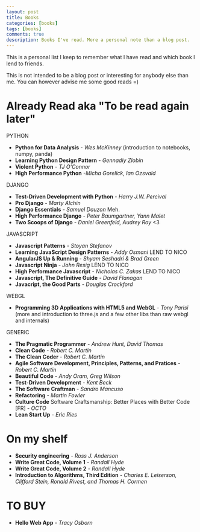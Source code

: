 ```yaml
---
layout: post
title: Books
categories: [books]
tags: [books]
comments: true
description: Books I've read. More a personal note than a blog post.
---
```


This is a personal list I keep to remember what I have read and which book I lend to friends.

This is not intended to be a blog post or interesting for anybody else than me. You can however advise me some good reads =)

# Already Read aka "To be read again later"

PYTHON
- **Python for Data Analysis** *- Wes McKinney* (introduction to notebooks, numpy, panda)
- **Learning Python Design Pattern** *- Gennadiy Zlobin*
- **Violent Python** *- TJ O'Connor*
- **High Performance Python** *-Micha Gorelick, Ian Ozsvald*

DJANGO
- **Test-Driven Development with Python** *- Harry J.W. Percival*
- **Pro Django** *- Marty Alchin*
- **Django Essentials** *- Samuel Dauzon* Meh.
- **High Performance Django** *- Peter Baumgartner, Yann Malet*
- **Two Scoops of Django** *- Daniel Greenfeld, Audrey Roy* <3

JAVASCRIPT
- **Javascript Patterns** *- Stoyan Stefanov*
- **Learning JavaScript Design Patterns** *- Addy Osmani* LEND TO NICO
- **AngularJS Up & Running** *- Shyam Seshadri & Brad Green*
- **Javascript Ninja** *- John Resig* LEND TO NICO
- **High Performance Javascript** *- Nicholas C. Zakas* LEND TO NICO
- **Javascript, The Definitive Guide** *- David Flanagan*
- **Javacript, the Good Parts** *- Douglas Crockford*

WEBGL
- **Programming 3D Applications with HTML5 and WebGL** *- Tony Parisi* (more and introduction to three.js and a few other libs than raw webgl and internals)

GENERIC
- **The Pragmatic Programmer** *- Andrew Hunt, David Thomas*
- **Clean Code** *- Robert C. Martin*
- **The Clean Coder** - *Robert C. Martin*
- **Agile Software Development, Principles, Patterns, and Pratices** *- Robert C. Martin*
- **Beautiful Code** *- Andy Oram, Greg Wilson*
- **Test-Driven Development** *- Kent Beck*
- **The Software Craftman** *- Sandro Mancuso*
- **Refactoring** *- Martin Fowler*
- **Culture Code** Software Craftsmanship: Better Places with Better Code [FR] *- OCTO*
- **Lean Start Up** *- Eric Ries*

# On my shelf

- **Security engineering** *- Ross J. Anderson*
- **Write Great Code, Volume 1** *- Randall Hyde*
- **Write Great Code, Volume 2** *- Randall Hyde*
- **Introduction to Algorithms, Third Edition** *- Charles E. Leiserson, Clifford Stein, Ronald Rivest, and Thomas H. Cormen*

# TO BUY

- **Hello Web App** *- Tracy Osborn*

